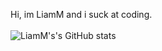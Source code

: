 Hi, im LiamM and i suck at coding.
<br/>
<br/>
![LiamM's's GitHub stats](https://github-readme-stats.vercel.app/api?username=LiamM-MTCBs&show_icons=true&theme=radical)
